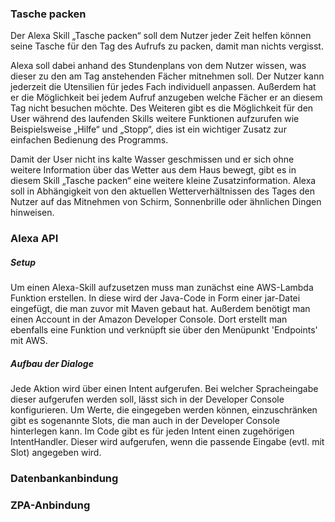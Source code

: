 ### Tasche packen

Der Alexa Skill „Tasche packen“ soll dem Nutzer jeder Zeit helfen können seine Tasche für den Tag des Aufrufs zu packen, damit man nichts vergisst.

Alexa soll dabei anhand des Stundenplans von dem Nutzer wissen, was dieser zu den am Tag anstehenden Fächer mitnehmen soll. Der Nutzer kann jederzeit die Utensilien für jedes Fach individuell anpassen. Außerdem hat er die Möglichkeit bei jedem Aufruf anzugeben welche Fächer er an diesem Tag nicht besuchen möchte. Des Weiteren gibt es die Möglichkeit für den User während des laufenden Skills weitere Funktionen aufzurufen wie Beispielsweise „Hilfe“ und „Stopp“, dies ist ein wichtiger Zusatz zur einfachen Bedienung des Programms.
 
Damit der User nicht ins kalte Wasser geschmissen und er sich ohne weitere Information über das Wetter aus dem Haus bewegt, gibt es in diesem Skill „Tasche packen“ eine weitere kleine Zusatzinformation. Alexa soll in Abhängigkeit von den aktuellen Wetterverhältnissen des Tages den Nutzer auf das Mitnehmen von Schirm, Sonnenbrille oder ähnlichen Dingen hinweisen.


### Alexa API 
##### Setup
Um einen Alexa-Skill aufzusetzen muss man zunächst eine AWS-Lambda Funktion erstellen. In diese wird der Java-Code in Form einer jar-Datei eingefügt, die man zuvor mit Maven gebaut hat.
Außerdem benötigt man einen Account in der Amazon Developer Console. Dort erstellt man ebenfalls eine Funktion und verknüpft sie über den Menüpunkt 'Endpoints' mit AWS.
##### Aufbau der Dialoge
Jede Aktion wird über einen Intent aufgerufen. Bei welcher Spracheingabe dieser aufgerufen werden soll, lässt sich in der Developer Console konfigurieren. Um Werte, die eingegeben werden können, einzuschränken gibt es sogenannte Slots, die man auch in der Developer Console hinterlegen kann. Im Code gibt es für jeden Intent einen zugehörigen IntentHandler. Dieser wird aufgerufen, wenn die passende Eingabe (evtl. mit Slot) angegeben wird. 

### Datenbankanbindung


### ZPA-Anbindung
